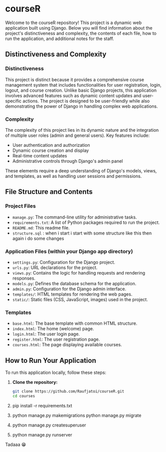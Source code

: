 # courseR

Welcome to the courseR repository! This project is a dynamic web application built using Django. Below you will find information about the project's distinctiveness and complexity, the contents of each file, how to run the application, and additional notes for the staff.

## Distinctiveness and Complexity

### Distinctiveness
This project is distinct because it provides a comprehensive course management system that includes functionalities for user registration, login, logout, and course creation. Unlike basic Django projects, this application involves advanced features such as dynamic content updates and user-specific actions. The project is designed to be user-friendly while also demonstrating the power of Django in handling complex web applications.

### Complexity
The complexity of this project lies in its dynamic nature and the integration of multiple user roles (admin and general users). Key features include:
- User authentication and authorization
- Dynamic course creation and display
- Real-time content updates
- Administrative controls through Django's admin panel

These elements require a deep understanding of Django's models, views, and templates, as well as handling user sessions and permissions.

## File Structure and Contents

### Project Files
- `manage.py`: The command-line utility for administrative tasks.
- `requirements.txt`: A list of Python packages required to run the project.
- `README.md`: This readme file.
- `structure.sql` : when i start i start with some structure like this then again i do some changes 

### Application Files (within your Django app directory)
- `settings.py`: Configuration for the Django project.
- `urls.py`: URL declarations for the project.
- `views.py`: Contains the logic for handling requests and rendering responses.
- `models.py`: Defines the database schema for the application.
- `admin.py`: Configuration for the Django admin interface.
- `templates/`: HTML templates for rendering the web pages.
- `static/`: Static files (CSS, JavaScript, images) used in the project.

### Templates
- `base.html`: The base template with common HTML structure.
- `index.html`: The home (welcome) page.
- `login.html`: The user login page.
- `register.html`: The user registration page.
- `courses.html`: The page displaying available courses.

## How to Run Your Application

To run this application locally, follow these steps:

1. **Clone the repository:**
   ```bash
   git clone https://github.com/Raufjatoi/courseR.git
   cd courses

2. pip install -r  requirements.txt      

3. python manage.py makemigrations
   python manage.py migrate   

4. python manage.py 
   createsuperuser

5. python manage.py runserver  

Tadaaa 😁 
 
